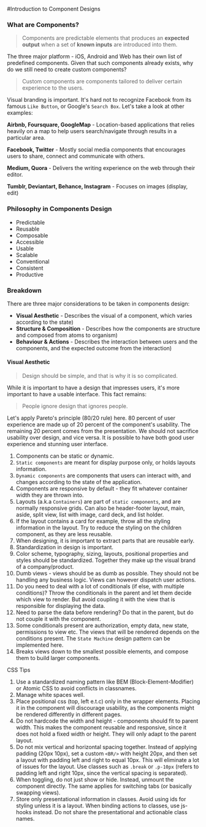 #Introduction to Component Designs

### What are Components?
> Components are predictable elements that produces an **expected output** when a set of **known inputs** are introduced into them. 

The three major platform - iOS, Android and Web has their own list of predefined components. Given that such components already exists, why do we still need to create custom components?

> Custom components are components tailored to deliver certain experience to the users.

Visual branding is important. It's hard not to recognize Facebook from its famous `Like Button`, or Google's `Search Box`. Let's take a look at other examples:

**Airbnb, Foursquare, GoogleMap** - Location-based applications that relies heavily on a map to help users search/navigate through results in a particular area.

**Facebook, Twitter** - Mostly social media components that encourages users to share, connect and communicate with others.

**Medium, Quora** - Delivers the writing experience on the web through their editor.

**Tumblr, Deviantart, Behance, Instagram** - Focuses on images (display, edit) 

### Philosophy in Components Design

- Predictable
- Reusable
- Composable
- Accessible
- Usable
- Scalable
- Conventional
- Consistent
- Productive

### Breakdown

There are three major considerations to be taken in components design:
- **Visual Aesthetic** - Describes the visual of a component, which varies according to the state)
- **Structure & Composition** - Describes how the components are structure and composed from atoms to organism)
- **Behaviour & Actions** - Describes the interaction between users and the components, and the expected outcome from the interaction)

#### Visual Aesthetic

> Design should be simple, and that is why it is so complicated.

While it is important to have a design that impresses users, it's more important to have a usable interface. This fact remains:

> People ignore design that ignores people. 

Let's apply Pareto's principle (80/20 rule) here. 80 percent of user experience are made up of 20 percent of the component's usability. The remaining 20 percent comes from the presentation. We should not sacrifice usability over design, and vice versa. It is possible to have both good user experience and stunning user interface.

1. Components can be static or dynamic.
2. `Static components` are meant for display purpose only, or holds layouts information.
3. `Dynamic components` are components that users can interact with, and changes according to the state of the application.
4. Components are responsive by default - they fit whatever container width they are thrown into.
5. Layouts (a.k.a `Containers`) are part of `static components`, and are normally responsive grids. Can also be header-footer layout, main, aside, split view, list with image, card deck, and list holder.
6. If the layout contains a card for example, throw all the styling information in the layout. Try to reduce the styling on the children component, as they are less reusable. 
6. When designing, it is important to extract parts that are reusable early.
7. Standardization in design is important.
8. Color scheme, typography, sizing, layouts, positional properties and styles should be standardized. Together they make up the visual brand of a company/product.
9. Dumb views - views should be as dumb as possible. They should not be handling any business logic. Views can however dispatch user actions. 
10. Do you need to deal with a lot of conditionals (if else, with multiple conditions)? Throw the conditionals in the parent and let them decide which view to render. But avoid coupling it with the view that is responsible for displaying the data.
11. Need to parse the data before rendering? Do that in the parent, but do not couple it with the component.
12. Some conditionals present are authorization, empty data, new state, permissions to view etc. The views that will be rendered depends on the conditions present. The `State Machine` design pattern can be implemented here.
13. Breaks views down to the smallest possible elements, and compose them to build larger components. 

CSS Tips

1. Use a standardized naming pattern like BEM (Block-Element-Modifier) or Atomic CSS to avoid conflicts in classnames.
2. Manage white spaces well.
3. Place positional css (top, left e.t.c) only in the wrapper elements. Placing it in the component will discourage usability, as the components might be rendered differently in different pages.
4. Do not hardcode the width and height - components should fit to parent width. This makes the component reusable and responsive, since it does not hold a fixed width or height. They will only adapt to the parent layout.
5. Do not mix vertical and horizontal spacing together. Instead of applying padding (20px 10px), set a custom `<BR/>` with height 20px, and then set a layout with padding left and right to equal 10px. This will eliminate a lot of issues for the layout. Use classes such as `.break` or `.p-10px` (refers to padding left and right 10px, since the vertical spacing is separated). 
6. When toggling, do not just show or hide. Instead, unmount the component directly. The same applies for switching tabs (or basically swapping views).
7. Store only presentational information in classes. Avoid using ids for styling unless it is a layout. When binding actions to classes, use js-hooks instead. Do not share the presentational and actionable class names. 



